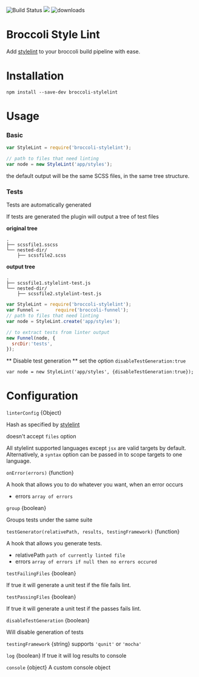 ![Build Status](https://travis-ci.org/billybonks/broccoli-stylelint.svg?branch=master)
![](https://david-dm.org/billybonks/broccoli-stylelint.svg)
![downloads](https://img.shields.io/npm/dm/ember-cli-stylelint.svg)

Broccoli Style Lint
=====
Add [stylelint](http://stylelint.io/) to your broccoli build pipeline with ease.

Installation
====
`npm install --save-dev broccoli-stylelint`

Usage
=====

### Basic

```javascript
var StyleLint = require('broccoli-stylelint');

// path to files that need linting
var node = new StyleLint('app/styles');
```

the default output will be the same SCSS files, in the same tree structure.

### Tests

Tests are automatically generated

If tests are generated the plugin will output a tree of test files

**original tree**
```
.
├── scssfile1.sscss
└── nested-dir/
    ├── scssfile2.scss
```

**output tree**
```
.
├── scssfile1.stylelint-test.js
└── nested-dir/
    ├── scssfile2.stylelint-test.js
```

```javascript
var StyleLint = require('broccoli-stylelint');
var Funnel =      require('broccoli-funnel');
// path to files that need linting
var node = StyleLint.create('app/styles');

// to extract tests from linter output
new Funnel(node, {
  srcDir:'tests',
});
```

** Disable test generation **
set the option `disableTestGeneration:true`

`var node = new StyleLint('app/styles', {disableTestGeneration:true});`


Configuration
=====

`linterConfig` {Object}

Hash as specified by [stylelint](https://github.com/stylelint/stylelint/blob/master/docs/user-guide/node-api.md)

doesn't accept `files` option

All stylelint supported languages except `jsx` are valid targets by default. Alternatively, a `syntax` option can be passed in to scope targets to one language.

`onError(errors)` {function}

A hook that allows you to do whatever you want, when an error occurs
 - errors `array of errors`

`group` {boolean}

Groups tests under the same suite

`testGenerator(relativePath, results, testingFramework)` {function}

A hook that allows you generate tests.
 - relativePath `path of currently linted file`
- errors `array of errors if null then no errors occured`

`testFailingFiles` {boolean}

If true it will generate a unit test if the file fails lint.

`testPassingFiles` {boolean}

If true it  will generate a unit test if the passes fails lint.

`disableTestGeneration` {boolean}

Will disable generation of tests

`testingFramework` {string}
supports `'qunit'` or `'mocha'`

`log` {boolean}
If true it will log results to console

`console` {object}
A custom console object
